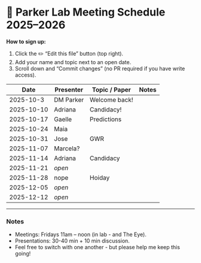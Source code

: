 # 🧪 Parker Lab Meeting Schedule 2025–2026

**How to sign up:**  
1. Click the ✏️ “Edit this file” button (top right).  
2. Add your name and topic next to an open date.  
3. Scroll down and “Commit changes” (no PR required if you have write access).

| Date       | Presenter        | Topic / Paper | Notes |
|------------|------------------|----------------|--------|
| 2025-10-3  | DM Parker        | Welcome back!  |        |
| 2025-10-10 | Adriana          | Candidacy!     |        |
| 2025-10-17 | Gaelle           | Predictions    |        |
| 2025-10-24 | Maia             |                |        |
| 2025-10-31 | Jose             | GWR            |        |
| 2025-11-07 | Marcela?         |                |        |
| 2025-11-14 | Adriana          | Candidacy      |        |
| 2025-11-21 | _open_           |                |        |
| 2025-11-28 | nope             | Hoiday         |        |
| 2025-12-05 | _open_           |                |        |
| 2025-12-12 | _open_           |                |        |

---

### Notes
- Meetings: Fridays 11am – noon (in lab - and The Eye).  
- Presentations: 30-40 min + 10 min discussion.  
- Feel free to switch with one another - but please help me keep this going!
